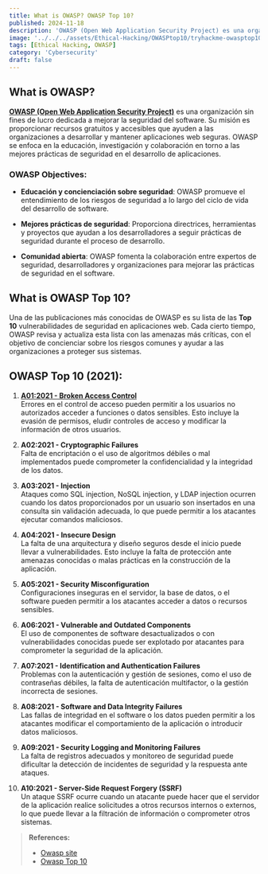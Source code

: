 ```yaml
---
title: What is OWASP? OWASP Top 10?
published: 2024-11-18
description: 'OWASP (Open Web Application Security Project) es una organización sin fines de lucro dedicada a mejorar la seguridad del software. Su misión es proporcionar recursos gratuitos y accesibles que ayuden a las organizaciones a desarrollar y mantener aplicaciones web seguras. OWASP se enfoca en la educación, investigación y colaboración en torno a las mejores prácticas de seguridad en el desarrollo de aplicaciones.'
image: '../../../assets/Ethical-Hacking/OWASPtop10/tryhackme-owasptop10.png'
tags: [Ethical Hacking, OWASP]
category: 'Cybersecurity'
draft: false 
---
```


## What is OWASP? 

**[OWASP (Open Web Application Security Project)](https://owasp.org/)** es una organización sin fines de lucro dedicada a mejorar la seguridad del software. Su misión es proporcionar recursos gratuitos y accesibles que ayuden a las organizaciones a desarrollar y mantener aplicaciones web seguras. OWASP se enfoca en la educación, investigación y colaboración en torno a las mejores prácticas de seguridad en el desarrollo de aplicaciones.

### OWASP Objectives:

- **Educación y concienciación sobre seguridad**: OWASP promueve el entendimiento de los riesgos de seguridad a lo largo del ciclo de vida del desarrollo de software.

- **Mejores prácticas de seguridad**: Proporciona directrices, herramientas y proyectos que ayudan a los desarrolladores a seguir prácticas de seguridad durante el proceso de desarrollo.

- **Comunidad abierta**: OWASP fomenta la colaboración entre expertos de seguridad, desarrolladores y organizaciones para mejorar las prácticas de seguridad en el software.

## What is OWASP Top 10?

Una de las publicaciones más conocidas de OWASP es su lista de las **Top 10** vulnerabilidades de seguridad en aplicaciones web. Cada cierto tiempo, OWASP revisa y actualiza esta lista con las amenazas más críticas, con el objetivo de concienciar sobre los riesgos comunes y ayudar a las organizaciones a proteger sus sistemas.

## OWASP Top 10 (2021):

1. **[A01:2021 - Broken Access Control](https://yw4rf.vercel.app/posts/ethical-hacking/bac/)**  
    Errores en el control de acceso pueden permitir a los usuarios no autorizados acceder a funciones o datos sensibles. Esto incluye la evasión de permisos, eludir controles de acceso y modificar la información de otros usuarios.
    
2. **A02:2021 - Cryptographic Failures**  
    Falta de encriptación o el uso de algoritmos débiles o mal implementados puede comprometer la confidencialidad y la integridad de los datos.
    
3. **A03:2021 - Injection**  
    Ataques como SQL injection, NoSQL injection, y LDAP injection ocurren cuando los datos proporcionados por un usuario son insertados en una consulta sin validación adecuada, lo que puede permitir a los atacantes ejecutar comandos maliciosos.
    
4. **A04:2021 - Insecure Design**  
    La falta de una arquitectura y diseño seguros desde el inicio puede llevar a vulnerabilidades. Esto incluye la falta de protección ante amenazas conocidas o malas prácticas en la construcción de la aplicación.
    
5. **A05:2021 - Security Misconfiguration**  
    Configuraciones inseguras en el servidor, la base de datos, o el software pueden permitir a los atacantes acceder a datos o recursos sensibles.
    
6. **A06:2021 - Vulnerable and Outdated Components**  
    El uso de componentes de software desactualizados o con vulnerabilidades conocidas puede ser explotado por atacantes para comprometer la seguridad de la aplicación.
    
7. **A07:2021 - Identification and Authentication Failures**  
    Problemas con la autenticación y gestión de sesiones, como el uso de contraseñas débiles, la falta de autenticación multifactor, o la gestión incorrecta de sesiones.
    
8. **A08:2021 - Software and Data Integrity Failures**  
    Las fallas de integridad en el software o los datos pueden permitir a los atacantes modificar el comportamiento de la aplicación o introducir datos maliciosos.
    
9. **A09:2021 - Security Logging and Monitoring Failures**  
    La falta de registros adecuados y monitoreo de seguridad puede dificultar la detección de incidentes de seguridad y la respuesta ante ataques.
    
10. **A10:2021 - Server-Side Request Forgery (SSRF)**  
    Un ataque SSRF ocurre cuando un atacante puede hacer que el servidor de la aplicación realice solicitudes a otros recursos internos o externos, lo que puede llevar a la filtración de información o comprometer otros sistemas.


> **References:**
> - [Owasp site](https://owasp.org/)
> - [Owasp Top 10](https://owasp.org/www-project-top-ten/)